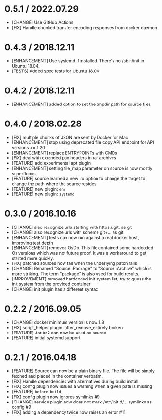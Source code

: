 # 0.5.1 / 2022.07.29
* [CHANGE] Use GitHub Actions
* [FIX] Handle chunked transfer encoding responses from docker daemon

# 0.4.3 / 2018.12.11
* [ENHANCEMENT] Use systemd if installed. There's no /sbin/init in Ubuntu 18.04.
* [TESTS] Added spec tests for Ubuntu 18.04

# 0.4.2 / 2018.12.11
* [ENHANCEMENT] added option to set the tmpdir path for source files

# 0.4.0 / 2018.02.28
* [FIX] multiple chunks of JSON are sent by Docker for Mac
* [ENHANCEMENT] stop using deprecated file copy API endpoint for API versions >= 1.20
* [ENHANCEMENT] replace ENTRYPOINTs with CMDs
* [FIX] deal with extended pax headers in tar archives
* [FEATURE] add experimental apt plugin
* [ENHANCEMENT] setting file_map parameter on source is now mostly superfluous
* [FEATURE] source learned a new :to option to change the target to change the path where the source resides
* [FEATURE] new plugin: `env`
* [FEATURE] new plugin: `systemd`

# 0.3.0 / 2016.10.16

* [CHANGE] also recognize urls starting with https://git. as git
* [CHANGE] also recognize urls with scheme git+... as git
* [ENHANCEMENT] tests can now run against a real docker host, improving test depth
* [ENHANCEMENT] removed OsDb. This file contained some hardcoded Os versions which was not future proof. It was a workaround to get started more quickly.
* [FIX] patched sources now fail when the underlying patch fails
* [CHANGE] Renamed "Source::Package" to "Source::Archive" which is more striking. The term "package" is also used for build results.
* [IMPROVEMENT] removed hardcoded init system list, try to guess the init system from the provided container
* [CHANGE] init plugin has a different syntax

# 0.2.2 / 2016.09.05

* [CHANGE] docker minimum version is now 1.8
* [FIX] script_helper plugin: after_remove_entirely broken
* [FEATURE] .tar.bz2 can now be used as source
* [FEATURE] initial systemd support

# 0.2.1 / 2016.04.18

* [FEATURE] Source can now be a plain binary file. The file will be simply fetched and placed in the container verbatim.
* [FIX] Handle dependencies with alternatives during build install
* [FIX] config plugin now issues a warning when a given path is missing
* [FEATURE] `before_build`
* [FIX] config plugin now ignores symlinks #9
* [CHANGE] service plugin now does not mark /etc/init.d/... symlinks as config #9
* [FIX] adding a dependency twice now raises an error #11
